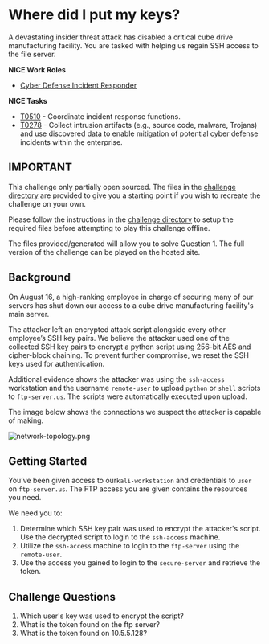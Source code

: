 # Where did I put my keys?

A devastating insider threat attack has disabled a critical cube drive manufacturing facility. You are tasked with helping us regain SSH access to the file server. 

**NICE Work Roles**
- [Cyber Defense Incident Responder](https://niccs.cisa.gov/workforce-development/nice-framework/work-roles/cyber-defense-incident-responder)

**NICE Tasks**
- [T0510](https://niccs.cisa.gov/workforce-development/nice-framework/tasks/t0510) - Coordinate incident response functions.
- [T0278](https://niccs.cisa.gov/workforce-development/nice-framework/tasks/t0278) - Collect intrusion artifacts (e.g., source code, malware, Trojans) and use discovered data to enable mitigation of potential cyber defense incidents within the enterprise.

## IMPORTANT

This challenge only partially open sourced. The files in the [challenge directory](./challenge) are provided to give you a starting point if you wish to recreate the challenge on your own. 

Please follow the instructions in the [challenge directory](./challenge) to setup the required files before attempting to play this challenge offline.  

The files provided/generated will allow you to solve Question 1. The full version of the challenge can be played on the hosted site.  

## Background

On August 16, a high-ranking employee in charge of securing many of our servers has shut down our access to a cube drive manufacturing facility's main server. 

The attacker left an encrypted attack script alongside every other employee’s SSH key pairs. We believe the attacker used one of the collected SSH key pairs to encrypt a python script using 256-bit AES and cipher-block chaining. To prevent further compromise, we reset the SSH keys used for authentication. 

Additional evidence shows the attacker was using the `ssh-access` workstation and the username `remote-user` to upload `python` or `shell` scripts to `ftp-server.us`. The scripts were automatically executed upon upload. 

The image below shows the connections we suspect the attacker is capable of making. 

![network-topology.png](./img/network-topology.png.png)

## Getting Started

You’ve been given access to our`kali-workstation` and credentials to `user` on `ftp-server.us`. The FTP access you are given contains the resources you need.

We need you to: 
1. Determine which SSH key pair was used to encrypt the attacker's script. Use the decrypted script to login to the `ssh-access` machine. 
2. Utilize the `ssh-access` machine to login to the `ftp-server` using the `remote-user`.
3. Use the access you gained to login to the `secure-server` and retrieve the token.

## Challenge Questions

1. Which user's key was used to encrypt the script?
2. What is the token found on the ftp server?
3. What is the token found on 10.5.5.128?
